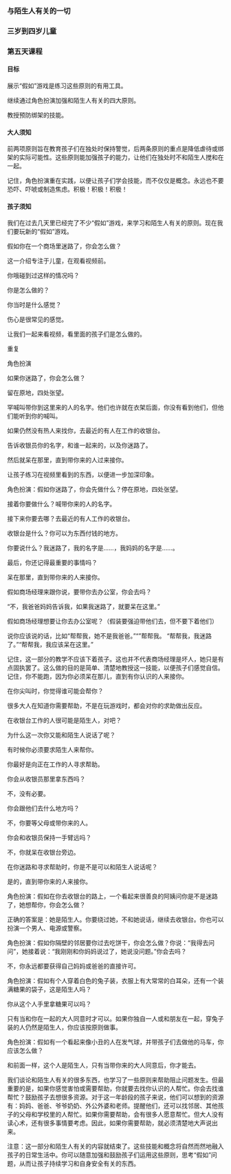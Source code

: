 ### 与陌生人有关的一切

### 三岁到四岁儿童

### 第五天课程

#### 目标

展示“假如”游戏是练习这些原则的有用工具。

继续通过角色扮演加强和陌生人有关的四大原则。

教授预防绑架的技能。

#### 大人须知

前两项原则旨在教育孩子们在独处时保持警觉，后两条原则的重点是降低虐待或绑架的实际可能性。这些原则能加强孩子的能力，让他们在独处时不和陌生人搅和在一起。

记住，角色扮演重在实践，以便让孩子们学会技能，而不仅仅是概念。永远也不要恐吓、吓唬或制造焦虑。积极！积极！积极！

#### 孩子须知

我们在过去几天里已经完了不少“假如”游戏，来学习和陌生人有关的原则。现在我们要玩新的“假如”游戏。

假如你在一个商场里迷路了，你会怎么做？

这一介绍专注于儿童，在观看视频前。

你哦碰到过这样的情况吗？

你是怎么做的？

你当时是什么感觉？

伤心是很常见的感觉。

让我们一起来看视频，看里面的孩子们是怎么做的。

重复

角色扮演

如果你迷路了，你会怎么做？

留在原地，四处张望。

罕喊叫带你到这里来的人的名字。他们也许就在衣架后面，你没有看到他们，但他们能听到你的喊叫。

如果仍然没有热人来找你，去最近的有人在工作的收银台。

告诉收银员你的名字，和谁一起来的，以及你迷路了。

然后就呆在那里，直到带你来的人过来接你。

让孩子练习在视频里看到的东西，以便进一步加深印象。

角色扮演：假如你迷路了，你会先做什么？停在原地，四处张望。

接着你要做什么？喊带你来的人的名字。

接下来你要去哪？去最近的有人工作的收银台。

收银台是什么？你可以为东西付钱的地方。

你要说什么？我迷路了，我的名字是……，我妈妈的名字是……。

最后，你还记得最重要的事情吗？

呆在那里，直到带你来的人来接你。

假如商场经理来跟你说，要带你去办公室，你会去吗？

“不，我爸爸妈妈告诉我，如果我迷路了，就要呆在这里。”

假如商场经理想要让你去办公室呢？（假装要强迫带他们去，但不要下着他们）

说你应该说的话，比如“帮帮我，她不是我爸爸。”“”帮帮我。
“帮帮我，我迷路了。”“帮帮我，我应该呆在这里。”

记住，这一部分的教学不应该下着孩子。这也并不代表商场经理是坏人，她只是有点固执罢了。这么做的目的是简单、清楚地教授这一技能，以便孩子们感觉自信。记住，你不能跑，因为你必须呆在那儿，直到有你认识的人来接你。

在你尖叫时，你觉得谁可能会帮你？

很多大人在知道你需要帮助，不是在玩游戏时，都会对你的求助做出反应。

在收银台工作的人很可能是陌生人，对吧？

为什么这一次你又能和陌生人说话了呢？

有时候你必须要求陌生人来帮你。

你最好是向正在工作的人寻求帮助。

你会从收银员那里拿东西吗？

不，没有必要。

你会跟他们去什么地方吗？

不，你要等父母或带你来的人。

你会和收银员保持一手臂远吗？

不，你就呆在收银台旁边。

在你迷路和寻求帮助时，你是不是可以和陌生人说话呢？

是的，直到带你来的人来接你。

角色扮演：假如在你去收银台的路上，一个看起来很善良的阿姨问你是不是迷路了，她想帮你，你会怎么做？

正确的答案是：她是陌生人。你要绕过她，不和她说话，继续去收银台。你也可以扮演一个男人、电源或警察。

角色扮演：假如你隔壁的邻居要你过去吃饼干，你会怎么做？你说：“我得去问问”，她接着说：“我刚刚和你妈妈说过了，她说没问题。”你会去吗？

不，你永远都要获得自己妈妈或爸爸的直接许可。

角色扮演：假如有个人穿着白色的兔子装，衣服上有大常常的白耳朵，还有一个装满糖果的袋子，这是陌生人吗？

你从这个人手里拿糖果可以吗？

只有当和你在一起的大人同意时才可以。如果你独自一人或和朋友在一起，穿兔子装的人仍然是陌生人，你应该按原则做事。

角色扮演：假如有一个看起来像小丑的人在发气球，并带孩子们去做他的马车，你应该怎么做？

和前面一样，这个人是陌生人，只有当带你来的大人同意后，你才能去。

我们谈论和陌生人有关的很多东西，也学习了一些原则来帮助阻止问题发生。但最重要的是，如果你感觉害怕或需要帮助，你就要去找你认识的人帮忙。你会去找谁帮忙？鼓励孩子去想很多资源。对于这一年龄段的孩子来说，他们可以想到的资源有：妈妈、爸爸、爷爷奶奶、外公外婆和老师。提醒他们，还可以找邻居、其他孩子的父母和学校里的人帮忙。如果你需要帮助，会有很多人愿意帮忙。但大人没有读心术，还有很多事情要考虑。因此，如果你需要帮助，就必须清楚地大声说出来。

注意：这一部分和陌生人有关的内容就结束了。这些技能和概念将自然而然地融入孩子的日常生活中。你可以随意加强和鼓励孩子们运用这些原则，思考“假如”问题，从而让孩子持续学习和自身安全有关的东西。
